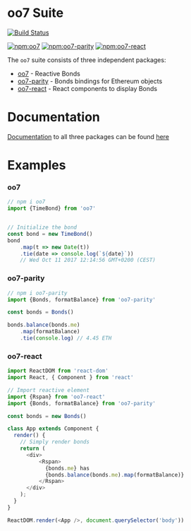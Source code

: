 # oo7 Suite

[![Build Status](https://travis-ci.org/paritytech/oo7.svg?branch=master)](https://travis-ci.org/paritytech/oo7)

[![npm:oo7](https://img.shields.io/npm/v/oo7.svg)](https://www.npmjs.com/package/oo7)
[![npm:oo7-parity](https://img.shields.io/npm/v/oo7-parity.svg)](https://www.npmjs.com/package/oo7-parity)
[![npm:oo7-react](https://img.shields.io/npm/v/oo7-react.svg)](https://www.npmjs.com/package/oo7-react)


The `oo7` suite consists of three independent packages:

- [oo7](./packages/oo7/) - Reactive Bonds
- [oo7-parity](./packages/oo7-parity) - Bonds bindings for Ethereum objects
- [oo7-react](./packages/oo7-react) - React components to display Bonds

# Documentation

[Documentation](https://paritytech.github.io/oo7/class/packages/oo7-parity/src/index.js~Bonds.html#instance-member-accounts) to all three packages can be found [here](https://paritytech.github.io/oo7/)

# Examples

### oo7
```js
// npm i oo7
import {TimeBond} from 'oo7'


// Initialize the bond
const bond = new TimeBond()
bond
    .map(t => new Date(t))
    .tie(date => console.log(`${date}`))
    // Wed Oct 11 2017 12:14:56 GMT+0200 (CEST)

```

### oo7-parity
```js
// npm i oo7-parity
import {Bonds, formatBalance} from 'oo7-parity'

const bonds = Bonds()

bonds.balance(bonds.me)
    .map(formatBalance)
    .tie(console.log) // 4.45 ETH
```

### oo7-react
```js
import ReactDOM from 'react-dom'
import React, { Component } from 'react'

// Import reactive element
import {Rspan} from 'oo7-react'
import {Bonds, formatBalance} from 'oo7-parity'

const bonds = new Bonds()

class App extends Component {
  render() {
    // Simply render bonds
    return (
      <div>
          <Rspan>
            {bonds.me} has 
            {bonds.balance(bonds.me).map(formatBalance)}
          </Rspan>
      </div>
    );
  }
}

ReactDOM.render(<App />, document.querySelector('body'))
```

